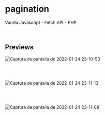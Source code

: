 # pagination
Vanilla Javascript - Fetch API - PHP

<br>

## Previews

![Captura de pantalla de 2022-01-24 23-10-53](https://user-images.githubusercontent.com/97266829/150904034-ccec0733-91fc-4102-a3c0-9069dca2b2f8.png)

<br>
<br>

![Captura de pantalla de 2022-01-24 23-11-13](https://user-images.githubusercontent.com/97266829/150904055-941a5927-99b1-4c21-8a87-2cf4e87cd410.png)

<br>
<br>

![Captura de pantalla de 2022-01-24 23-11-08](https://user-images.githubusercontent.com/97266829/150904080-22306161-fe21-4c77-8854-c55f4ec1501a.png)
